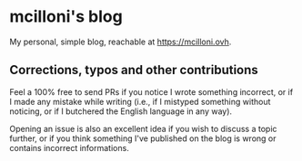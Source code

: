 # mcilloni's blog

My personal, simple blog, reachable at https://mcilloni.ovh.

## Corrections, typos and other contributions
Feel a 100% free to send PRs if you notice I wrote something incorrect, or if I made any mistake while writing (i.e., if I mistyped something without noticing, or if I butchered the English language in any way). 

Opening an issue is also an excellent idea if you wish to discuss a topic further, or if you think something I've published on the blog is wrong or contains incorrect informations.  
